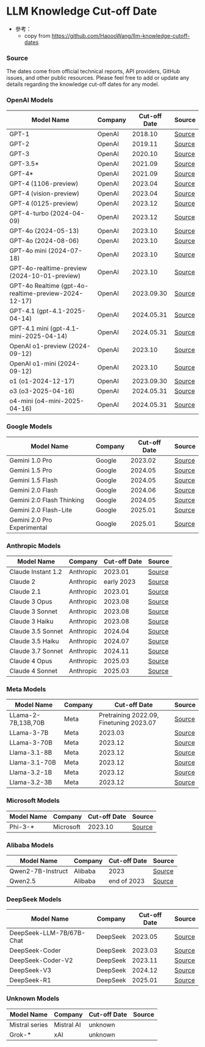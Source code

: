 # LLM Knowledge Cut-off Date

- 參考：
  - copy from https://github.com/HaoooWang/llm-knowledge-cutoff-dates

### Source

The dates come from official technical reports, API providers, GitHub issues, and other public resources. Please feel free to add or update any details regarding the knowledge cut-off dates for any model.

### OpenAI Models

| Model Name | Company | Cut-off Date | Source |
| --- | --- | --- | --- |
| GPT-1 | OpenAI | 2018.10 | [Source](https://computercity.com/artificial-intelligence/knowledge-cutoff-dates-llms) |
| GPT-2 | OpenAI | 2019.11 | [Source](https://computercity.com/artificial-intelligence/knowledge-cutoff-dates-llms) |
| GPT-3 | OpenAI | 2020.10 | [Source](https://computercity.com/artificial-intelligence/knowledge-cutoff-dates-llms) |
| GPT-3.5* | OpenAI | 2021.09 | [Source](https://learn.microsoft.com/en-us/azure/ai-services/openai/concepts/models?tabs=python-secure%2Cglobal-standard%2Cstandard-chat-completions#gpt-35-turbo-model-availability) |
| GPT-4* | OpenAI | 2021.09 | [Source](https://learn.microsoft.com/en-us/azure/ai-services/openai/concepts/models?tabs=python-secure%2Cglobal-standard%2Cstandard-chat-completions#gpt-35-turbo-model-availability) |
| GPT-4 (1106-preview) | OpenAI | 2023.04 | [Source](https://learn.microsoft.com/en-us/azure/ai-services/openai/concepts/models?tabs=python-secure%2Cglobal-standard%2Cstandard-chat-completions#gpt-35-turbo-model-availability) |
| GPT-4 (vision-preview) | OpenAI | 2023.04 | [Source](https://learn.microsoft.com/en-us/azure/ai-services/openai/concepts/models?tabs=python-secure%2Cglobal-standard%2Cstandard-chat-completions#gpt-35-turbo-model-availability) |
| GPT-4 (0125-preview) | OpenAI | 2023.12 | [Source](https://learn.microsoft.com/en-us/azure/ai-services/openai/concepts/models?tabs=python-secure%2Cglobal-standard%2Cstandard-chat-completions#gpt-35-turbo-model-availability) |
| GPT-4-turbo (2024-04-09) | OpenAI | 2023.12 | [Source](https://learn.microsoft.com/en-us/azure/ai-services/openai/concepts/models?tabs=python-secure%2Cglobal-standard%2Cstandard-chat-completions#gpt-35-turbo-model-availability) |
| GPT-4o (2024-05-13) | OpenAI | 2023.10 | [Source](https://learn.microsoft.com/en-us/azure/ai-services/openai/concepts/models?tabs=python-secure%2Cglobal-standard%2Cstandard-chat-completions#gpt-35-turbo-model-availability) |
| GPT-4o (2024-08-06) | OpenAI | 2023.10 | [Source](https://learn.microsoft.com/en-us/azure/ai-services/openai/concepts/models?tabs=python-secure%2Cglobal-standard%2Cstandard-chat-completions#gpt-35-turbo-model-availability) |
| GPT-4o mini (2024-07-18) | OpenAI | 2023.10 | [Source](https://learn.microsoft.com/en-us/azure/ai-services/openai/concepts/models?tabs=python-secure%2Cglobal-standard%2Cstandard-chat-completions#gpt-35-turbo-model-availability) |
| GPT-4o-realtime-preview (2024-10-01-preview) | OpenAI | 2023.10 | [Source](https://learn.microsoft.com/en-us/azure/ai-services/openai/concepts/models?tabs=python-secure%2Cglobal-standard%2Cstandard-chat-completions#gpt-35-turbo-model-availability) |
| GPT-4o Realtime (gpt-4o-realtime-preview-2024-12-17) | OpenAI | 2023.09.30 | [Source](https://platform.openai.com/docs/models/gpt-4o-realtime-preview) |
| GPT-4.1 (gpt-4.1-2025-04-14) | OpenAI | 2024.05.31 | [Source](https://platform.openai.com/docs/models/gpt-4.1) |
| GPT-4.1 mini (gpt-4.1-mini-2025-04-14) | OpenAI | 2024.05.31 | [Source](https://platform.openai.com/docs/models/gpt-4.1-mini) |
| OpenAI o1-preview (2024-09-12) | OpenAI | 2023.10 | [Source](https://learn.microsoft.com/en-us/azure/ai-services/openai/concepts/models?tabs=python-secure%2Cglobal-standard%2Cstandard-chat-completions#gpt-35-turbo-model-availability) |
| OpenAI o1-mini (2024-09-12) | OpenAI | 2023.10 | [Source](https://learn.microsoft.com/en-us/azure/ai-services/openai/concepts/models?tabs=python-secure%2Cglobal-standard%2Cstandard-chat-completions#gpt-35-turbo-model-availability) |
| o1 (o1-2024-12-17) | OpenAI | 2023.09.30 | [Source](https://platform.openai.com/docs/models/o1) |
| o3 (o3-2025-04-16) | OpenAI | 2024.05.31 | [Source](https://platform.openai.com/docs/models/o3) |
| o4-mini (o4-mini-2025-04-16) | OpenAI | 2024.05.31 | [Source](https://platform.openai.com/docs/models/o4-mini) |



### Google Models
| Model Name | Company | Cut-off Date | Source |
| --- | --- | --- | --- |
| Gemini 1.0 Pro | Google | 2023.02 | [Source](https://cloud.google.com/vertex-ai/generative-ai/docs/learn/models) |
| Gemini 1.5 Pro | Google | 2024.05 | [Source](https://cloud.google.com/vertex-ai/generative-ai/docs/learn/models) |
| Gemini 1.5 Flash | Google | 2024.05 | [Source](https://cloud.google.com/vertex-ai/generative-ai/docs/learn/models) |
| Gemini 2.0 Flash | Google | 2024.06 | [Source](https://cloud.google.com/vertex-ai/generative-ai/docs/learn/models) |
| Gemini 2.0 Flash Thinking | Google | 2024.05 | [Source](https://cloud.google.com/vertex-ai/generative-ai/docs/learn/models) |
| Gemini 2.0 Flash-Lite | Google | 2025.01 | [Source](https://cloud.google.com/vertex-ai/generative-ai/docs/learn/models) | 
| Gemini 2.0 Pro Experimental | Google | 2025.01 | [Source](https://cloud.google.com/vertex-ai/generative-ai/docs/learn/models) |

### Anthropic Models
| Model Name | Company | Cut-off Date | Source |
| --- | --- | --- | --- |
| Claude Instant 1.2 | Anthropic | 2023.01 | [Source](https://docsbot.ai/models/claude-instant-1-2) |
| Claude 2 | Anthropic | early 2023 | [Source](https://docsbot.ai/models/claude-2) |
| Claude 2.1 | Anthropic | 2023.01 | [Source](https://docsbot.ai/models/claude-2-1) |
| Claude 3 Opus | Anthropic | 2023.08 | [Source](https://docs.anthropic.com/en/docs/about-claude/models) |
| Claude 3 Sonnet | Anthropic | 2023.08 | [Source](https://docs.anthropic.com/en/docs/about-claude/models) |
| Claude 3 Haiku | Anthropic | 2023.08 | [Source](https://docs.anthropic.com/en/docs/about-claude/models) |
| Claude 3.5 Sonnet | Anthropic | 2024.04 | [Source](https://docs.anthropic.com/en/docs/about-claude/models) |
| Claude 3.5 Haiku | Anthropic | 2024.07 | [Source](https://docs.anthropic.com/en/docs/about-claude/models) |
| Claude 3.7 Sonnet | Anthropic | 2024.11 | [Source](https://docs.anthropic.com/en/docs/about-claude/models) |
| Claude 4 Opus | Anthropic | 2025.03 | [Source](https://docs.anthropic.com/en/docs/about-claude/models/overview) |
| Claude 4 Sonnet | Anthropic | 2025.03 | [Source](https://docs.anthropic.com/en/docs/about-claude/models/overview) |


### Meta Models
| Model Name | Company | Cut-off Date | Source |
| --- | --- | --- | --- |
| LLama-2-7B,13B,70B | Meta | Pretraining 2022.09, Finetuning  2023.07 | [Source](https://llama-2.ai/llama-2-model-details/) |
| LLama-3-7B | Meta | 2023.03 | [Source](https://github.com/meta-llama/llama3/blob/main/MODEL_CARD.md) |
| LLama-3-70B | Meta | 2023.12 | [Source](https://github.com/meta-llama/llama3/blob/main/MODEL_CARD.md) |
| Llama-3.1-8B | Meta | 2023.12 | [Source](https://huggingface.co/meta-llama/Llama-3.1-8B) |
| Llama-3.1-70B | Meta | 2023.12 | [Source](https://huggingface.co/meta-llama/Llama-3.1-70B) |
| Llama-3.2-1B | Meta | 2023.12 | [Source](https://huggingface.co/meta-llama/Llama-3.2-3B) |
| Llama-3.2-3B | Meta | 2023.12 | [Source](https://huggingface.co/meta-llama/Llama-3.2-3B) |

### Microsoft Models
| Model Name | Company | Cut-off Date | Source |
| --- | --- | --- | --- |
| Phi-3-* | Microsoft | 2023.10 | [Source](https://console.cloud.google.com/vertex-ai/publishers/microsoft/model-garden/phi3?pli=1) |

### Alibaba Models
| Model Name | Company | Cut-off Date | Source |
| --- | --- | --- | --- |
| Qwen2-7B-Instruct | Alibaba | 2023 | [Source](https://docs.rubra.ai/models/Qwen/) |
| Qwen2.5 | Alibaba | end of 2023 | [Source](https://github.com/QwenLM/Qwen2.5/issues/525) |

### DeepSeek Models
| Model Name | Company | Cut-off Date | Source |
| --- | --- | --- | --- |
| DeepSeek-LLM-7B/67B-Chat | DeepSeek | 2023.05 | [Source](https://arxiv.org/pdf/2401.02954v1) |
| DeepSeek-Coder | DeepSeek | 2023.03 | [Source](https://github.com/deepseek-ai/DeepSeek-Coder/issues/89) |
| DeepSeek-Coder-V2         | DeepSeek  | 2023.11       | [Source](https://github.com/deepseek-ai/DeepSeek-Coder-V2/issues/1)                                                       |
| DeepSeek-V3 | DeepSeek | 2024.12 | [Source](https://explodingtopics.com/blog/list-of-llms)
| DeepSeek-R1 | DeepSeek | 2025.01 | [Source](https://explodingtopics.com/blog/list-of-llms)


### Unknown Models
| Model Name | Company | Cut-off Date | Source |
| --- | --- | --- | --- |
| Mistral series            | Mistral AI| unknown       |                                                                                                                           |
| Grok-*                    | xAI       | unknown       |   